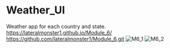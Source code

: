 # Weather_UI
Weather app for each country and state.
https://lateralmonster1.github.io/Module_6/
https://github.com/lateralmonster1/Module_6.git
![M6_1](https://github.com/lateralmonster1/Module_6/assets/169071751/20241b70-f49a-43d8-bc5b-95a72cde6f3d)
![M6_2](https://github.com/lateralmonster1/Module_6/assets/169071751/95e8842f-8a46-4100-bdd1-d3f3590ef4de)



